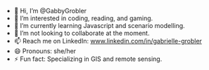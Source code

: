 - 👋 Hi, I’m @GabbyGrobler
- 👀 I’m interested in coding, reading, and gaming.
- 🌱 I’m currently learning Javascript and scenario modelling.
- 💞️ I’m not looking to collaborate at the moment.
- 📫 Reach me on LinkedIn: www.linkedin.com/in/gabrielle-grobler 
- 😄 Pronouns: she/her
- ⚡ Fun fact: Specializing in GIS and remote sensing.

<!---
GabbyGrobler/GabbyGrobler is a ✨ special ✨ repository because its `README.md` (this file) appears on your GitHub profile.
You can click the Preview link to take a look at your changes.
--->
